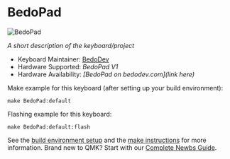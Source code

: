 # BedoPad

![BedoPad](https://i.imgur.com/tlS4Ijj.png)

*A short description of the keyboard/project*

* Keyboard Maintainer: [BedoDev](https://github.com/AXRAY23)
* Hardware Supported: *BedoPad V1*
* Hardware Availability: *[BedoPad on bedodev.com](link here)*

Make example for this keyboard (after setting up your build environment):

    make BedoPad:default

Flashing example for this keyboard:

    make BedoPad:default:flash

See the [build environment setup](https://docs.qmk.fm/#/getting_started_build_tools) and the [make instructions](https://docs.qmk.fm/#/getting_started_make_guide) for more information. Brand new to QMK? Start with our [Complete Newbs Guide](https://docs.qmk.fm/#/newbs).
